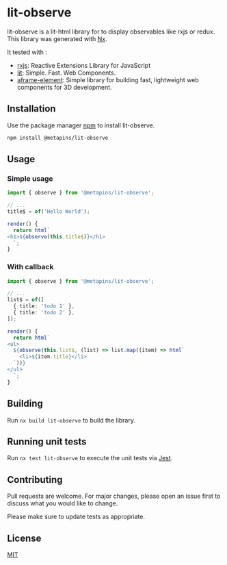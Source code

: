 # lit-observe

lit-observe is a lit-html library for to display observables like rxjs or redux.
This library was generated with [Nx](https://nx.dev).

It tested with :
- [rxjs](https://rxjs.dev/): Reactive Extensions Library for JavaScript
- [lit](https://lit.dev/): Simple. Fast. Web Components.
- [aframe-element](https://github.com/metapins/aframe-element): Simple library for building fast, lightweight web components for 3D development.

## Installation

Use the package manager [npm](https://www.npmjs.com/package/@metapins/lit-observe) to install lit-observe.

```bash
npm install @metapins/lit-observe
```

## Usage

### Simple usage

```typescript
import { observe } from '@metapins/lit-observe';

// ...
title$ = of('Hello World');

render() {
  return html`
<h1>${observe(this.title$)}</h1>
  `;
}
```

### With callback
```typescript
import { observe } from '@metapins/lit-observe';

// ...
list$ = of([
  { title: 'todo 1' },
  { title: 'todo 2' },
]);

render() {
  return html`
<ul>
  ${observe(this.list$, (list) => list.map((item) => html`
    <li>${item.title}</li>
  `))}
</ul>
  `;
}
```

## Building

Run `nx build lit-observe` to build the library.

## Running unit tests

Run `nx test lit-observe` to execute the unit tests via [Jest](https://jestjs.io).

## Contributing

Pull requests are welcome. For major changes, please open an issue first to discuss what you would like to change.

Please make sure to update tests as appropriate.

## License

[MIT](https://choosealicense.com/licenses/mit/)
